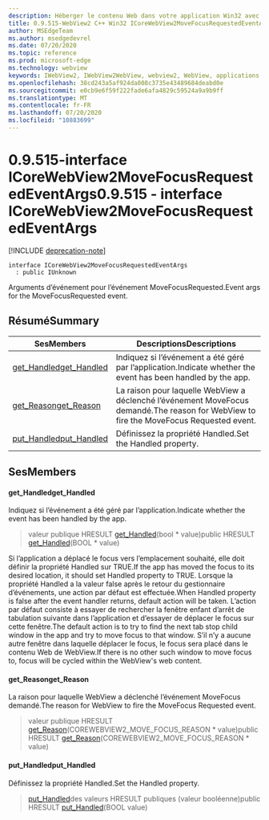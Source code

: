 ```yaml
---
description: Héberger le contenu Web dans votre application Win32 avec le contrôle Microsoft Edge WebView2
title: 0.9.515-WebView2 C++ Win32 ICoreWebView2MoveFocusRequestedEventArgs
author: MSEdgeTeam
ms.author: msedgedevrel
ms.date: 07/20/2020
ms.topic: reference
ms.prod: microsoft-edge
ms.technology: webview
keywords: IWebView2, IWebView2WebView, webview2, WebView, applications Win32, Win32, Edge, ICoreWebView2, ICoreWebView2Controller, contrôle de navigateur, html Edge
ms.openlocfilehash: 38cd243a5af924da008c3735e43489684deabd0e
ms.sourcegitcommit: e0cb9e6f59f222fade6afa4829c59524a9a9b9ff
ms.translationtype: MT
ms.contentlocale: fr-FR
ms.lasthandoff: 07/20/2020
ms.locfileid: "10883699"
---
```

# <span data-ttu-id="bceee-104">0.9.515-interface ICoreWebView2MoveFocusRequestedEventArgs</span><span class="sxs-lookup"><span data-stu-id="bceee-104">0.9.515 - interface ICoreWebView2MoveFocusRequestedEventArgs</span></span> 

[!INCLUDE [deprecation-note](../../includes/deprecation-note.md)]

```
interface ICoreWebView2MoveFocusRequestedEventArgs
  : public IUnknown
```

<span data-ttu-id="bceee-105">Arguments d’événement pour l’événement MoveFocusRequested.</span><span class="sxs-lookup"><span data-stu-id="bceee-105">Event args for the MoveFocusRequested event.</span></span>

## <span data-ttu-id="bceee-106">Résumé</span><span class="sxs-lookup"><span data-stu-id="bceee-106">Summary</span></span>

 <span data-ttu-id="bceee-107">Ses</span><span class="sxs-lookup"><span data-stu-id="bceee-107">Members</span></span>                        | <span data-ttu-id="bceee-108">Descriptions</span><span class="sxs-lookup"><span data-stu-id="bceee-108">Descriptions</span></span>
--------------------------------|---------------------------------------------
[<span data-ttu-id="bceee-109">get_Handled</span><span class="sxs-lookup"><span data-stu-id="bceee-109">get_Handled</span></span>](#get_handled) | <span data-ttu-id="bceee-110">Indiquez si l’événement a été géré par l’application.</span><span class="sxs-lookup"><span data-stu-id="bceee-110">Indicate whether the event has been handled by the app.</span></span>
[<span data-ttu-id="bceee-111">get_Reason</span><span class="sxs-lookup"><span data-stu-id="bceee-111">get_Reason</span></span>](#get_reason) | <span data-ttu-id="bceee-112">La raison pour laquelle WebView a déclenché l’événement MoveFocus demandé.</span><span class="sxs-lookup"><span data-stu-id="bceee-112">The reason for WebView to fire the MoveFocus Requested event.</span></span>
[<span data-ttu-id="bceee-113">put_Handled</span><span class="sxs-lookup"><span data-stu-id="bceee-113">put_Handled</span></span>](#put_handled) | <span data-ttu-id="bceee-114">Définissez la propriété Handled.</span><span class="sxs-lookup"><span data-stu-id="bceee-114">Set the Handled property.</span></span>

## <span data-ttu-id="bceee-115">Ses</span><span class="sxs-lookup"><span data-stu-id="bceee-115">Members</span></span>

#### <span data-ttu-id="bceee-116">get_Handled</span><span class="sxs-lookup"><span data-stu-id="bceee-116">get_Handled</span></span> 

<span data-ttu-id="bceee-117">Indiquez si l’événement a été géré par l’application.</span><span class="sxs-lookup"><span data-stu-id="bceee-117">Indicate whether the event has been handled by the app.</span></span>

> <span data-ttu-id="bceee-118">valeur publique HRESULT [get_Handled](#get_handled)(bool \* value)</span><span class="sxs-lookup"><span data-stu-id="bceee-118">public HRESULT [get_Handled](#get_handled)(BOOL \* value)</span></span>

<span data-ttu-id="bceee-119">Si l’application a déplacé le focus vers l’emplacement souhaité, elle doit définir la propriété Handled sur TRUE.</span><span class="sxs-lookup"><span data-stu-id="bceee-119">If the app has moved the focus to its desired location, it should set Handled property to TRUE.</span></span> <span data-ttu-id="bceee-120">Lorsque la propriété Handled a la valeur false après le retour du gestionnaire d’événements, une action par défaut est effectuée.</span><span class="sxs-lookup"><span data-stu-id="bceee-120">When Handled property is false after the event handler returns, default action will be taken.</span></span> <span data-ttu-id="bceee-121">L’action par défaut consiste à essayer de rechercher la fenêtre enfant d’arrêt de tabulation suivante dans l’application et d’essayer de déplacer le focus sur cette fenêtre.</span><span class="sxs-lookup"><span data-stu-id="bceee-121">The default action is to try to find the next tab stop child window in the app and try to move focus to that window.</span></span> <span data-ttu-id="bceee-122">S’il n’y a aucune autre fenêtre dans laquelle déplacer le focus, le focus sera placé dans le contenu Web de WebView.</span><span class="sxs-lookup"><span data-stu-id="bceee-122">If there is no other such window to move focus to, focus will be cycled within the WebView's web content.</span></span>

#### <span data-ttu-id="bceee-123">get_Reason</span><span class="sxs-lookup"><span data-stu-id="bceee-123">get_Reason</span></span> 

<span data-ttu-id="bceee-124">La raison pour laquelle WebView a déclenché l’événement MoveFocus demandé.</span><span class="sxs-lookup"><span data-stu-id="bceee-124">The reason for WebView to fire the MoveFocus Requested event.</span></span>

> <span data-ttu-id="bceee-125">valeur publique HRESULT [get_Reason](#get_reason)(COREWEBVIEW2_MOVE_FOCUS_REASON \* value)</span><span class="sxs-lookup"><span data-stu-id="bceee-125">public HRESULT [get_Reason](#get_reason)(COREWEBVIEW2_MOVE_FOCUS_REASON \* value)</span></span>

#### <span data-ttu-id="bceee-126">put_Handled</span><span class="sxs-lookup"><span data-stu-id="bceee-126">put_Handled</span></span> 

<span data-ttu-id="bceee-127">Définissez la propriété Handled.</span><span class="sxs-lookup"><span data-stu-id="bceee-127">Set the Handled property.</span></span>

> <span data-ttu-id="bceee-128">[put_Handled](#put_handled)des valeurs HRESULT publiques (valeur booléenne)</span><span class="sxs-lookup"><span data-stu-id="bceee-128">public HRESULT [put_Handled](#put_handled)(BOOL value)</span></span>

